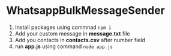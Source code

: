 # WhatsappBulkMessageSender
1) Install packages using commnad ```npm i```
2) Add your custom message in **message.txt** file
3) Add you contacts in **contacts.csv** after number field
4) run **app.js** using command ```node app.js```
